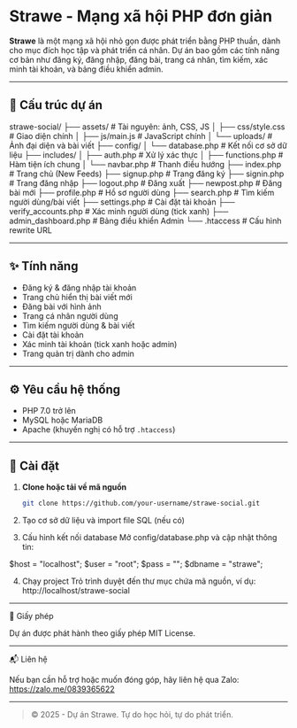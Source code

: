 # Strawe - Mạng xã hội PHP đơn giản

**Strawe** là một mạng xã hội nhỏ gọn được phát triển bằng PHP thuần, dành cho mục đích học tập và phát triển cá nhân. Dự án bao gồm các tính năng cơ bản như đăng ký, đăng nhập, đăng bài, trang cá nhân, tìm kiếm, xác minh tài khoản, và bảng điều khiển admin.

---

## 📂 Cấu trúc dự án

strawe-social/ ├── assets/               # Tài nguyên: ảnh, CSS, JS │   ├── css/style.css     # Giao diện chính │   ├── js/main.js        # JavaScript chính │   └── uploads/          # Ảnh đại diện và bài viết ├── config/ │   └── database.php      # Kết nối cơ sở dữ liệu ├── includes/ │   ├── auth.php          # Xử lý xác thực │   ├── functions.php     # Hàm tiện ích chung │   └── navbar.php        # Thanh điều hướng ├── index.php             # Trang chủ (New Feeds) ├── signup.php            # Trang đăng ký ├── signin.php            # Trang đăng nhập ├── logout.php            # Đăng xuất ├── newpost.php           # Đăng bài mới ├── profile.php           # Hồ sơ người dùng ├── search.php            # Tìm kiếm người dùng/bài viết ├── settings.php          # Cài đặt tài khoản ├── verify_accounts.php   # Xác minh người dùng (tick xanh) ├── admin_dashboard.php   # Bảng điều khiển Admin └── .htaccess             # Cấu hình rewrite URL

---

## ✨ Tính năng

- Đăng ký & đăng nhập tài khoản
- Trang chủ hiển thị bài viết mới
- Đăng bài với hình ảnh
- Trang cá nhân người dùng
- Tìm kiếm người dùng & bài viết
- Cài đặt tài khoản
- Xác minh tài khoản (tick xanh hoặc admin)
- Trang quản trị dành cho admin

---

## ⚙️ Yêu cầu hệ thống

- PHP 7.0 trở lên
- MySQL hoặc MariaDB
- Apache (khuyến nghị có hỗ trợ `.htaccess`)

---

## 🚀 Cài đặt

1. **Clone hoặc tải về mã nguồn**
   ```bash
   git clone https://github.com/your-username/strawe-social.git

2. Tạo cơ sở dữ liệu và import file SQL (nếu có)


3. Cấu hình kết nối database Mở config/database.php và cập nhật thông tin:

$host = "localhost";
$user = "root";
$pass = "";
$dbname = "strawe";


4. Chạy project Trỏ trình duyệt đến thư mục chứa mã nguồn, ví dụ: http://localhost/strawe-social




---

📄 Giấy phép

Dự án được phát hành theo giấy phép MIT License.


---

📬 Liên hệ

Nếu bạn cần hỗ trợ hoặc muốn đóng góp, hãy liên hệ qua Zalo: https://zalo.me/0839365622


---

> © 2025 - Dự án Strawe. Tự do học hỏi, tự do phát triển.